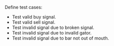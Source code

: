 

Define test cases:

* Test valid buy signal.
* Test valid sell signal.
* Test invalid signal due to broken signal.
* Test invalid signal due to invalid gator.
* Test invalid signal due to bar not out of mouth.